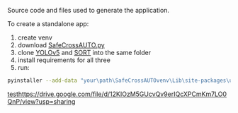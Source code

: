 Source code and files used to generate the application.


To create a standalone app:

1. create venv
2. download [SafeCrossAUTO.py](https://github.com/KevGildea/SafeCross/blob/main/SafeCross%20AUTO/code/SafeCrossAUTO.py)
3. clone [YOLOv5](https://github.com/ultralytics/yolov5/) and [SORT](https://github.com/abewley/sort) into the same folder
4. install requirements for all three 
5. run:
```bash
pyinstaller --add-data "your\path\SafeCrossAUTOvenv\Lib\site-packages\ultralytics\cfg\default.yaml;ultralytics/cfg/" --hidden-import=ultralytics --hidden-import=git --hidden-import=PIL --hidden-import=yaml --onefile SafeCrossAUTO.py
```

[test](https://drive.google.com/file/d/12KIOzM5GUcvQv9erIQcXPCmKm7LO0QnP/view?usp=sharing)https://drive.google.com/file/d/12KIOzM5GUcvQv9erIQcXPCmKm7LO0QnP/view?usp=sharing
